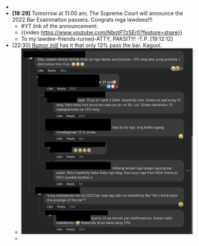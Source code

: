 -
- **[18:29]** Tomorrow at 11:00 am; The Supreme Court will announce the 2022 Bar Examination passers. Congrats mga lawdees!!!
	- #YT link of the announcement:
	- {{video https://www.youtube.com/NbotP7zSEr0?feature=share}}
	- To my lawdee-friends-turned-ATTY, PAKSIT!!! -T.P. [19:12:12]
- [22:30] [Rumor mill](https://poe.com/s/YJzMTfpofFu15EeG9PoX) has it that only 13% pass the bar. Kaguol.
	- ![Screenshot 2023-04-13 at 10.25.21 PM.png](../assets/Screenshot_2023-04-13_at_10.25.21_PM_1681396305896_0.png)
	-